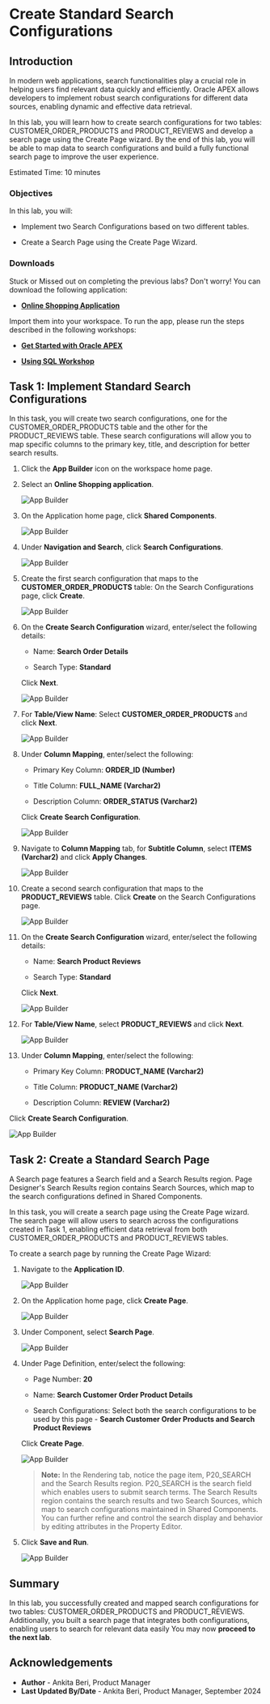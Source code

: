 # Create Standard Search Configurations

## Introduction

In modern web applications, search functionalities play a crucial role in helping users find relevant data quickly and efficiently. Oracle APEX allows developers to implement robust search configurations for different data sources, enabling dynamic and effective data retrieval.

In this lab, you will learn how to create search configurations for two tables: CUSTOMER\_ORDER\_PRODUCTS and PRODUCT\_REVIEWS and develop a search page using the Create Page wizard. By the end of this lab, you will be able to map data to search configurations and build a fully functional search page to improve the user experience.

Estimated Time: 10 minutes

### Objectives

In this lab, you will:

- Implement two Search Configurations based on two different tables.

- Create a Search Page using the Create Page Wizard.

### Downloads

Stuck or Missed out on completing the previous labs? Don't worry! You can download the following application:

- **[Online Shopping Application](https://c4u04.objectstorage.us-ashburn-1.oci.customer-oci.com/p/EcTjWk2IuZPZeNnD_fYMcgUhdNDIDA6rt9gaFj_WZMiL7VvxPBNMY60837hu5hga/n/c4u04/b/livelabsfiles/o/labfiles%2FCreatingUsingForms-OnlineShoppingApplication.sql)**

Import them into your workspace. To run the app, please run the steps described in the following workshops:

- **[Get Started with Oracle APEX](https://livelabs.oracle.com/pls/apex/r/dbpm/livelabs/run-workshop?p210_wid=3509)**

- **[Using SQL Workshop](https://livelabs.oracle.com/pls/apex/r/dbpm/livelabs/run-workshop?p210_wid=3524)**

## Task 1: Implement Standard Search Configurations

In this task, you will create two search configurations, one for the CUSTOMER\_ORDER\_PRODUCTS table and the other for the PRODUCT\_REVIEWS table. These search configurations will allow you to map specific columns to the primary key, title, and description for better search results.

1. Click the **App Builder** icon on the workspace home page.

2. Select an **Online Shopping application**.

    ![App Builder](images/click-online-shopping.png " ")

3. On the Application home page, click **Shared Components**.

    ![App Builder](images/sc-shared-comps.png " ")

4. Under **Navigation and Search**, click **Search Configurations**.

    ![App Builder](images/search-configurations.png " ")

5. Create the first search configuration that maps to the **CUSTOMER\_ORDER\_PRODUCTS** table: On the Search Configurations page, click **Create**.

    ![App Builder](images/create-search-configurations.png " ")

6. On the **Create Search Configuration** wizard, enter/select the following details:

    - Name: **Search Order Details**

    - Search Type: **Standard**

     Click **Next**.

   ![App Builder](images/search-conf.png " ")

7. For **Table/View Name**: Select **CUSTOMER\_ORDER\_PRODUCTS** and click **Next**.

   ![App Builder](images/search-conf2.png " ")

8. Under **Column Mapping**, enter/select the following:

     - Primary Key Column: **ORDER\_ID (Number)**

     - Title Column: **FULL\_NAME (Varchar2)**

     - Description Column: **ORDER\_STATUS (Varchar2)**

    Click **Create Search Configuration**.

    ![App Builder](images/search-conf3.png " ")

9. Navigate to **Column Mapping** tab, for **Subtitle Column**, select **ITEMS (Varchar2)** and click **Apply Changes**.

   ![App Builder](images/column-mapping.png " ")

10. Create a second search configuration that maps to the **PRODUCT_REVIEWS** table. Click **Create** on the Search Configurations page.

    ![App Builder](images/create-column-mapping.png " ")

11. On the **Create Search Configuration** wizard, enter/select the following details:

     - Name: **Search Product Reviews**

     - Search Type: **Standard**

    Click **Next**.

    ![App Builder](images/search-conf0.png " ")

12. For **Table/View Name**, select **PRODUCT_REVIEWS** and click **Next**.

    ![App Builder](images/2-search-conf2.png " ")

13. Under **Column Mapping**, enter/select the following:

     - Primary Key Column: **PRODUCT\_NAME (Varchar2)**

     - Title Column: **PRODUCT\_NAME (Varchar2)**

     - Description Column: **REVIEW (Varchar2)**

   Click **Create Search Configuration**.

   ![App Builder](images/2-search-conf3.png " ")

## Task 2: Create a Standard Search Page

A Search page features a Search field and a Search Results region. Page Designer's Search Results region contains Search Sources, which map to the search configurations defined in Shared Components.

In this task, you will create a search page using the Create Page wizard. The search page will allow users to search across the configurations created in Task 1, enabling efficient data retrieval from both CUSTOMER\_ORDER\_PRODUCTS and PRODUCT\_REVIEWS tables.

To create a search page by running the Create Page Wizard:

1. Navigate to the **Application ID**.

    ![App Builder](images/app-id-sc.png " ")

2. On the Application home page, click **Create Page**.

    ![App Builder](images/create-page-sc.png " ")

3. Under Component, select **Search Page**.

    ![App Builder](images/select-search-page.png " ")

4. Under Page Definition, enter/select the following:

     - Page Number: **20**

     - Name: **Search Customer Order Product Details**

     - Search Configurations: Select both the search configurations to be used by this page - **Search Customer Order Products and Search Product Reviews**

    Click **Create Page**.

    ![App Builder](images/select-seach-conf.png " ")

    > **Note:** In the Rendering tab, notice the page item, P20\_SEARCH and the Search Results region. P20\_SEARCH is the search field which enables users to submit search terms. The Search Results region contains the search results and two Search Sources, which map to search configurations maintained in Shared Components. You can further refine and control the search display and behavior by editing attributes in the Property Editor.

5. Click **Save and Run**.

    ![App Builder](images/sc-search.png " ")

## Summary

In this lab, you successfully created and mapped search configurations for two tables: CUSTOMER\_ORDER\_PRODUCTS and PRODUCT\_REVIEWS. Additionally, you built a search page that integrates both configurations, enabling users to search for relevant data easily You may now **proceed to the next lab**.

## Acknowledgements

- **Author** - Ankita Beri, Product Manager
- **Last Updated By/Date** - Ankita Beri, Product Manager, September 2024
